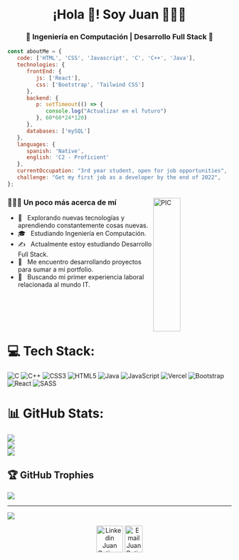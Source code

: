 <h1 align="center">¡Hola 👋! Soy Juan 👨🏻‍💻</h1>
<h3 align="center">🚀 Ingeniería en Computación | Desarrollo Full Stack 🚀</h3>


```javascript
const aboutMe = {
   code: ['HTML', 'CSS', 'Javascript', 'C', 'C++', 'Java'],
   technologies: {
      frontEnd: {
         js: ['React'],
         css: ['Bootstrap', 'Tailwind CSS']
      },
      backend: {
         p: setTimeout(() => {
            console.log("Actualizar en el futuro")
         }, 60*60*24*120)
      },
      databases: ['mySQL']
   },
   languages: {
      spanish: 'Native',
      english: 'C2 - Proficient'
   },
   currentOccupation: "3rd year student, open for job opportunities",
   challenge: "Get my first job as a developer by the end of 2022",
};
```



<div>
<img width = "35%" align="right" alt="PIC" height="300px" src="https://user-images.githubusercontent.com/104147035/186227906-e7874da9-48f1-4afc-bba5-f4b9aba60444.gif" />
<div align="left"> 
  <h3> 👨🏻‍💻 Un poco más acerca de mí </h3>

  - 🤔 &nbsp; Explorando nuevas tecnologías y aprendiendo constantemente cosas nuevas.
  - 🎓 &nbsp; Estudiando Ingeniería en Computación.
  - ✍️ &nbsp; Actualmente estoy estudiando Desarrollo Full Stack.
  - 🌱 &nbsp; Me encuentro desarrollando proyectos para sumar a mi portfolio.
  - 💼 &nbsp; Buscando mi primer experiencia laboral relacionada al mundo IT.
</div> 
</div>
<br><br><br><br>

# 💻 Tech Stack:
![C](https://img.shields.io/badge/c-%2300599C.svg?style=for-the-badge&logo=c&logoColor=white) ![C++](https://img.shields.io/badge/c++-%2300599C.svg?style=for-the-badge&logo=c%2B%2B&logoColor=white) ![CSS3](https://img.shields.io/badge/css3-%231572B6.svg?style=for-the-badge&logo=css3&logoColor=white) ![HTML5](https://img.shields.io/badge/html5-%23E34F26.svg?style=for-the-badge&logo=html5&logoColor=white) ![Java](https://img.shields.io/badge/java-%23ED8B00.svg?style=for-the-badge&logo=java&logoColor=white) ![JavaScript](https://img.shields.io/badge/javascript-%23323330.svg?style=for-the-badge&logo=javascript&logoColor=%23F7DF1E) ![Vercel](https://img.shields.io/badge/vercel-%23000000.svg?style=for-the-badge&logo=vercel&logoColor=white) ![Bootstrap](https://img.shields.io/badge/bootstrap-%23563D7C.svg?style=for-the-badge&logo=bootstrap&logoColor=white) ![React](https://img.shields.io/badge/react-%2320232a.svg?style=for-the-badge&logo=react&logoColor=%2361DAFB) ![SASS](https://img.shields.io/badge/SASS-hotpink.svg?style=for-the-badge&logo=SASS&logoColor=white)
# 📊 GitHub Stats:
![](https://github-readme-stats.vercel.app/api?username=juangutierrezmonaco&theme=buefy&hide_border=false&include_all_commits=false&count_private=false)<br/>
![](https://github-readme-streak-stats.herokuapp.com/?user=juangutierrezmonaco&theme=buefy&hide_border=false)<br/>
![](https://github-readme-stats.vercel.app/api/top-langs/?username=juangutierrezmonaco&theme=buefy&hide_border=false&include_all_commits=false&count_private=false&layout=compact)

## 🏆 GitHub Trophies
![](https://github-profile-trophy.vercel.app/?username=juangutierrezmonaco&theme=dracula&no-frame=false&no-bg=false&margin-w=4)

---
[![](https://visitcount.itsvg.in/api?id=juangutierrezmonaco&icon=0&color=11)](https://visitcount.itsvg.in)

<p align="center">
<a href="https://www.linkedin.com/in/juangutierrezmonaco/"><img align="center" src=https://cdn.jsdelivr.net/npm/simple-icons@3.0.1/icons/linkedin.svg alt="Linkedin Juan Gutierrez" height="60" width="60"/></a>
<a href="mailto:juan.monaco.gutierrez@gmail.com"><img align="center" src=https://cdn.jsdelivr.net/npm/simple-icons@3.0.1/icons/gmail.svg alt="Email Juan Gutierrez" height="60" width="40" /></a>
</p>

